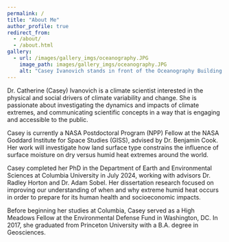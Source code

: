 ```yaml
---
permalink: /
title: "About Me"
author_profile: true
redirect_from: 
  - /about/
  - /about.html
gallery:
  - url: /images/gallery_imgs/oceanography.JPG
    image_path: images/gallery_imgs/oceanography.JPG
    alt: "Casey Ivanovich stands in front of the Oceanography Building at the Lamont-Doherty Earth Observatory, where she completed her PhD."
---
```


Dr. Catherine (Casey) Ivanovich is a climate scientist interested in the physical and social drivers of climate variability and change. She is passionate about investigating the dynamics and impacts of climate extremes, and communicating scientific concepts in a way that is engaging and accessible to the public.

Casey is currently a NASA Postdoctoral Program (NPP) Fellow at the NASA Goddard Institute for Space Studies (GISS), advised by Dr. Benjamin Cook. Her work will investigate how land surface type constrains the influence of surface moisture on dry versus humid heat extremes around the world.

Casey completed her PhD in the Department of Earth and Environmental Sciences at Columbia University in July 2024, working with advisors Dr. Radley Horton and Dr. Adam Sobel. Her dissertation research focused on improving our understanding of when and why extreme humid heat occurs in order to prepare for its human health and socioeconomic impacts.

Before beginning her studies at Columbia, Casey served as a High Meadows Fellow at the Environmental Defense Fund in Washington, DC. In 2017, she graduated from Princeton University with a B.A. degree in Geosciences.
